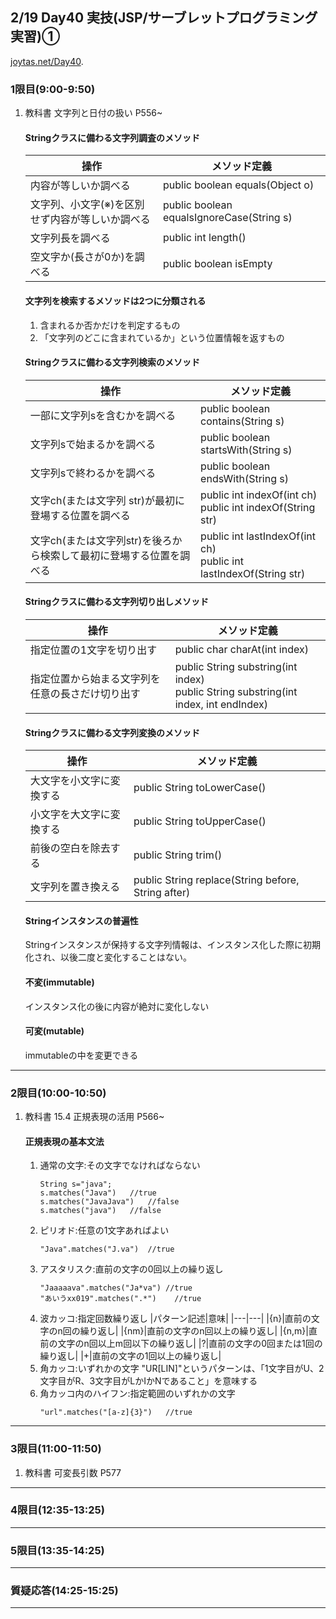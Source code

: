 ## 2/19 Day40 実技(JSP/サーブレットプログラミング実習)①
[joytas.net/Day40]().
### 1限目(9:00-9:50)
1. 教科書 文字列と日付の扱い P556~
	#### Stringクラスに備わる文字列調査のメソッド
	|操作|メソッド定義|
	|---|---|
	|内容が等しいか調べる|public boolean equals(Object o)|
	|文字列、小文字(※)を区別せず内容が等しいか調べる|public boolean equalsIgnoreCase(String s)|
	|文字列長を調べる|public int length()|
	|空文字か(長さが0か)を調べる|public boolean isEmpty|
	#### 文字列を検索するメソッドは2つに分類される
	1. 含まれるか否かだけを判定するもの
	1. 「文字列のどこに含まれているか」という位置情報を返すもの
	#### Stringクラスに備わる文字列検索のメソッド
	|操作|メソッド定義|
	|---|---|
	|一部に文字列sを含むかを調べる|public boolean contains(String s)|
	|文字列sで始まるかを調べる|public boolean startsWith(String s)
	|文字列sで終わるかを調べる|public boolean endsWith(String s)|
	|文字ch(または文字列 str)が最初に登場する位置を調べる|public int indexOf(int ch)<br>public int indexOf(String str)|
	|文字ch(または文字列str)を後ろから検索して最初に登場する位置を調べる|public int lastIndexOf(int ch)<br>public int lastIndexOf(String str)|
	#### Stringクラスに備わる文字列切り出しメソッド
	|操作|メソッド定義|
	|---|---|
	|指定位置の1文字を切り出す|public char charAt(int index)|
	|指定位置から始まる文字列を任意の長さだけ切り出す|public String substring(int index)<br>public String substring(int index, int endIndex)|
	#### Stringクラスに備わる文字列変換のメソッド
	|操作|メソッド定義|
	|---|---|
	|大文字を小文字に変換する|public String toLowerCase()|
	|小文字を大文字に変換する|public String toUpperCase()|
	|前後の空白を除去する|public String trim()|
	|文字列を置き換える|public String replace(String before, String after)
	#### Stringインスタンスの普遍性
	Stringインスタンスが保持する文字列情報は、インスタンス化した際に初期化され、以後二度と変化することはない。
	#### 不変(immutable)
	インスタンス化の後に内容が絶対に変化しない
	#### 可変(mutable)
	immutableの中を変更できる
---
### 2限目(10:00-10:50)
1. 教科書 15.4 正規表現の活用 P566~
	#### 正規表現の基本文法
	1. 通常の文字:その文字でなければならない
		~~~
		String s="java";
		s.matches("Java")	//true
		s.matches("JavaJava")	//false
		s.matches("java")	//false
		~~~
	1. ピリオド:任意の1文字あればよい
		~~~
		"Java".matches("J.va")	//true
		~~~
	1. アスタリスク:直前の文字の0回以上の繰り返し
		~~~
		"Jaaaaava".matches("Ja*va")	//true
		"あいうxx019".matches(".*")	//true
		~~~
	1. 波カッコ:指定回数繰り返し
		|パターン記述|意味|
		|---|---|
		|{n}|直前の文字のn回の繰り返し|
		|{nm}|直前の文字のn回以上の繰り返し|
		|{n,m}|直前の文字のn回以上m回以下の繰り返し|
		|?|直前の文字の0回または1回の繰り返し|
		|+|直前の文字の1回以上の繰り返し|
	1. 角カッコ:いずれかの文字
		"UR[LIN]"というパターンは、「1文字目がU、2文字目がR、3文字目がLかIかNであること」を意味する
	1. 角カッコ内のハイフン:指定範囲のいずれかの文字
		~~~
		"url".matches("[a-z]{3}")	//true
		~~~
---
### 3限目(11:00-11:50)
1. 教科書 可変長引数 P577
---
### 4限目(12:35-13:25)
---
### 5限目(13:35-14:25)
---
### 質疑応答(14:25-15:25)
----
